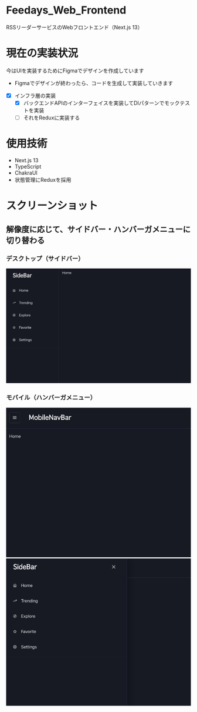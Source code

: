 # Feedays_Web_Frontend
RSSリーダーサービスのWebフロントエンド（Next.js 13）
# 現在の実装状況
今はUIを実装するためにFigmaでデザインを作成しています
- Figmaでデザインが終わったら、コードを生成して実装していきます
- [x] インフラ層の実装
  - [x] バックエンドAPIのインターフェイスを実装してDIパターンでモックテストを実装
  - [ ] それをReduxに実装する

# 使用技術
- Next.js 13
- TypeScript
- ChakraUI
- 状態管理にReduxを採用

# スクリーンショット
## 解像度に応じて、サイドバー・ハンバーガメニューに切り替わる
### デスクトップ（サイドバー）
![UI Desktop](UI-Desktop.png)

### モバイル（ハンバーガメニュー）
![UI Mobile](UI-Mobile.png)
![UI Mobile Menu](UI-Mobile2.png)
